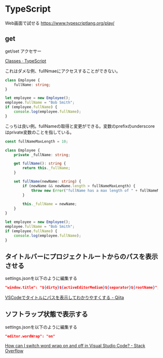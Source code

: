 # TypeScript

Web画面で試せる
https://www.typescriptlang.org/play/

## get

get/set アクセサー

[Classes · TypeScript](https://www.typescriptlang.org/docs/handbook/classes.html#accessors)

これはダメな例、fullNmaeにアクセスすることができない。

```typescript
class Employee {
    fullName: string;
}

let employee = new Employee();
employee.fullName = "Bob Smith";
if (employee.fullName) {
    console.log(employee.fullName);
}
```

こっちは良い例。fullNameの取得と変更ができる。変数のprefixのunderscoreはprivate変数のことを指している。

```typescript
const fullNameMaxLength = 10;

class Employee {
    private _fullName: string;

    get fullName(): string {
        return this._fullName;
    }

    set fullName(newName: string) {
        if (newName && newName.length > fullNameMaxLength) {
            throw new Error("fullName has a max length of " + fullNameMaxLength);
        }
        
        this._fullName = newName;
    }
}

let employee = new Employee();
employee.fullName = "Bob Smith";
if (employee.fullName) {
    console.log(employee.fullName);
}
```

## タイトルバーにプロジェクトルートからのパスを表示させる

settings.jsonを以下のように編集する

```json
"window.title": "${dirty}${activeEditorMedium}${separator}${rootName}",
```

[VSCodeでタイトルにパスを表示してわかりやすくする - Qiita](https://qiita.com/akisx/items/08313fd5b47b5a45bb2f)

## ソフトラップ状態で表示する

settings.jsonを以下のように編集する

```json
"editor.wordWrap": "on" 
```

[How can I switch word wrap on and off in Visual Studio Code? - Stack Overflow](https://stackoverflow.com/questions/31025502/how-can-i-switch-word-wrap-on-and-off-in-visual-studio-code)

